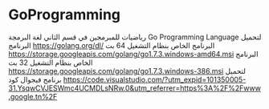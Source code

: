 # GoProgramming
رياضيات للمبرمجين في قسم الثاني لغة البرمجة 
 Go Programming Language
لتحميل البرنامج
https://golang.org/dl/
البرنامج الخاص بنظام التشغيل 64 بت
https://storage.googleapis.com/golang/go1.7.3.windows-amd64.msi
البرنامج الخاص بنظام التشغيل 32 بت
https://storage.googleapis.com/golang/go1.7.3.windows-386.msi
لتحميل برنامج فيجوال كود
https://code.visualstudio.com/?utm_expid=101350005-31.YsqwCVJESWmc4UCMDLsNRw.0&utm_referrer=https%3A%2F%2Fwww.google.tn%2F
